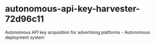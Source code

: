 # autonomous-api-key-harvester-72d96c11
Autonomous API key acquisition for advertising platforms - Autonomous deployment system
